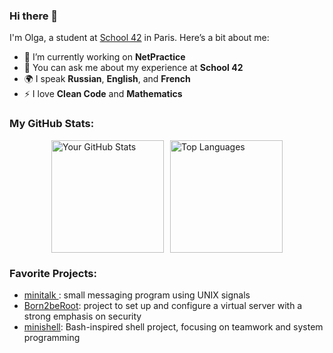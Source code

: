 ### Hi there 👋

I'm Olga, a student at [School 42](https://www.42.fr/) in Paris. Here’s a bit about me:

- 🔭 I’m currently working on **NetPractice**
- 💬 You can ask me about my experience at **School 42**
- 🌍 I speak **Russian**, **English**, and **French**
- ⚡ I love **Clean Code** and **Mathematics**

### My GitHub Stats:

<div style="display: flex; justify-content: center; align-items: center;">

<img src="https://github-readme-stats.vercel.app/api?username=oprosvir&show_icons=true&theme=tokyonight&hide_border=true" alt="Your GitHub Stats" style="height: 180px; margin-right: 10px;"/>

<img src="https://github-readme-stats.vercel.app/api/top-langs/?username=oprosvir&theme=tokyonight&layout=compact&hide_border=true" alt="Top Languages" style="height: 180px;"/>

</div>


### Favorite Projects:

- [minitalk ](https://github.com/prosviriakova/minitalk): small messaging program using UNIX signals
- [Born2beRoot](https://github.com/prosviriakova/born2beroot): project to set up and configure a virtual server with a strong emphasis on security
- [minishell](https://github.com/prosviriakova/minishell): Bash-inspired shell project, focusing on teamwork and system programming

